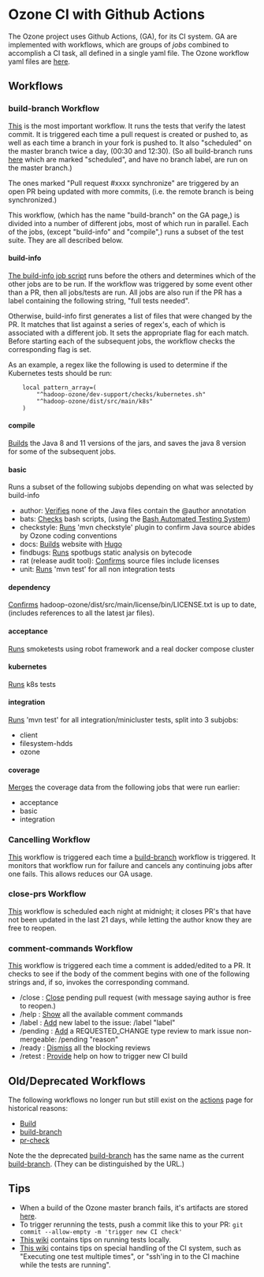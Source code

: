 # Ozone CI with Github Actions

The Ozone project uses Github Actions, (GA), for its CI system.  GA are implemented with workflows, which are groups of *jobs* combined to accomplish a CI task, all defined in a single yaml file.  The Ozone workflow yaml files are [here](./workflows).

## Workflows

### build-branch Workflow
[This](./workflows/post-commit.yml) is the most important workflow.  It runs the tests that verify the latest commit.  It is triggered each time a pull request is created or pushed to, as well as each time a branch in your fork is pushed to.  It also "scheduled" on the master branch twice a day, (00:30 and 12:30).  (So all build-branch runs [here](https://github.com/apache/ozone/actions/workflows/post-commit.yml?query=event%3Aschedule++) which are marked "scheduled", and have no branch label, are run on the master branch.)

The ones marked "Pull request #xxxx synchronize" are triggered by an open PR being updated with more commits, (i.e. the remote branch is being synchronized.)

This workflow, (which has the name "build-branch" on the GA page,) is divided into a number of different jobs, most of which run in parallel.  Each of the jobs, (except "build-info" and "compile",) runs a subset of the test suite.  They are all described below.

#### build-info

[The build-info job script](../dev-support/ci/selective_ci_checks.sh) runs before the others and determines which of the other jobs are to be run.  If the workflow was triggered by some event other than a PR, then all jobs/tests are run.  All jobs are also run if the PR has a label containing the following string, "full tests needed".

Otherwise, build-info first generates a list of files that were changed by the PR.  It matches that list against a series of regex's, each of which is associated with a different job.  It sets the appropriate flag for each match.  Before starting each of the subsequent jobs, the workflow checks the corresponding flag is set.

As an example, a regex like the following is used to determine if the Kubernetes tests should be run:
```
    local pattern_array=(
        "^hadoop-ozone/dev-support/checks/kubernetes.sh"
        "^hadoop-ozone/dist/src/main/k8s"
    )
```



#### compile
[Builds](../hadoop-ozone/dev-support/checks/build.sh) the Java 8 and 11 versions of the jars, and saves the java 8 version for some of the subsequent jobs.

#### basic
Runs a subset of the following subjobs depending on what was selected by build-info
- author: [Verifies](../hadoop-ozone/dev-support/checks/author.sh) none of the Java files contain the @author annotation
- bats: [Checks](../hadoop-ozone/dev-support/checks/bats.sh) bash scripts, (using the [Bash Automated Testing System](https://github.com/bats-core/bats-core#bats-core-bash-automated-testing-system-2018))
- checkstyle: [Runs](../hadoop-ozone/dev-support/checks/checkstyle.sh) 'mvn checkstyle' plugin to confirm Java source abides by Ozone coding conventions
- docs: [Builds](../hadoop-ozone/dev-support/checks/docs.sh) website with [Hugo](https://gohugo.io/)
- findbugs: [Runs](../hadoop-ozone/dev-support/checks/findbugs.sh) spotbugs static analysis on bytecode
- rat (release audit tool): [Confirms](../hadoop-ozone/dev-support/checks/rat.sh) source files include licenses
- unit: [Runs](../hadoop-ozone/dev-support/checks/unit.sh) 'mvn test' for all non integration tests

#### dependency
[Confirms](../hadoop-ozone/dev-support/checks/dependency.sh) hadoop-ozone/dist/src/main/license/bin/LICENSE.txt is up to date, (includes references to all the latest jar files).

#### acceptance
[Runs](../hadoop-ozone/dev-support/checks/acceptance.sh) smoketests using robot framework and a real docker compose cluster

#### kubernetes
[Runs](../hadoop-ozone/dev-support/checks/kubernetes.sh) k8s tests

#### integration
[Runs](../hadoop-ozone/dev-support/checks/integration.sh) 'mvn test' for all integration/minicluster tests, split into 3 subjobs:
- client
- filesystem-hdds
- ozone

#### coverage
[Merges](../hadoop-ozone/dev-support/checks/coverage.sh) the coverage data from the following jobs that were run earlier:
- acceptance
- basic
- integration

### Cancelling Workflow
[This](./workflows/cancel-ci.yaml) workflow is triggered each time a [build-branch](ci.md#build-branch-workflow) workflow is triggered.  It monitors that workflow run for failure and cancels any continuing jobs after one fails.  This allows reduces our GA usage.

### close-prs Workflow
[This](./workflows/close-pending.yaml) workflow is scheduled each night at midnight; it closes PR's that have not been updated in the last 21 days, while letting the author know they are free to reopen.

### comment-commands Workflow
[This](./workflows/comments.yaml) workflow is triggered each time a comment is added/edited to a PR.  It checks to see if the body of the comment begins with one of the following strings and, if so, invokes the corresponding command.
- /close : [Close](./comment-commands/close.sh) pending pull request (with message saying author is free to reopen.)
- /help : [Show](./comment-commands/help.sh) all the available comment commands
- /label : [Add](./comment-commands/label.sh) new label to the issue: /label "label"
- /pending : [Add](./comment-commands/pending.sh) a REQUESTED_CHANGE type review to mark issue non-mergeable: /pending "reason"
- /ready : [Dismiss](./comment-commands/ready.sh) all the blocking reviews
- /retest : [Provide](./comment-commands/retest.sh) help on how to trigger new CI build


## Old/Deprecated Workflows
The following workflows no longer run but still exist on the [actions](https://github.com/apache/ozone/actions) page for historical reasons:
- [Build](https://github.com/apache/ozone/actions/workflows/main.yml)
- [build-branch](https://github.com/apache/ozone/actions/workflows/chaos.yml)
- [pr-check](https://github.com/apache/ozone/actions/workflows/pr.yml)

Note the the deprecated [build-branch](https://github.com/apache/ozone/actions/workflows/chaos.yml) has the same name as the current [build-branch](https://github.com/apache/ozone/actions/workflows/post-commit.yml).  (They can be distinguished by the URL.)


## Tips

- When a build of the Ozone master branch fails, it's artifacts are stored [here](https://elek.github.io/ozone-build-results/).
- To trigger rerunning the tests, push a commit like this to your PR: ```git commit --allow-empty -m 'trigger new CI check'```
- [This wiki](https://cwiki.apache.org/confluence/display/OZONE/Running+Ozone+Smoke+Tests+and+Unit+Tests) contains tips on running tests locally.
- [This wiki](https://cwiki.apache.org/confluence/display/OZONE/Github+Actions+tips+and+tricks) contains tips on special handling of the CI system, such as "Executing one test multiple times", or "ssh'ing in to the CI machine while the tests are running".
